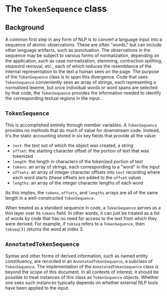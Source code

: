 # The `TokenSequence` class

## Background

A common first step in any form of NLP is to convert a language input
into a sequence of atomic observations.  These are often "words," but can
include other language artifacts, such as punctuation.  The
observations in the sequence may be subject to various forms of
normalization, depending on the application, such as case
normalization, stemming, contraction splitting, stopword removal,
etc., each of which reduces the resemblance of the internal
representation to the text a human sees on the page.  The purpose of
the `TokenSequence` class is to span this divergence.  Code that uses
`TokenSequence` conveniently sees an array of strings, each
representing a normalized lexeme, but once individual words or word
spans are selected by that code, the `TokenSequence` provides the
information needed to identify the corresponding textual regions in
the input.

## `TokenSequence`

This is accomplished entirely through member variables.  A
`TokenSequence` provides no methods that do much of value for
downstream code.  Instead, it's the static accounting stored in six
key fields that provide all the value:

* `text`: the text out of which the object was created, a string
* `offset`: the starting character offset of the portion of text that was tokenized
* `length`: the length in characters of the tokenized portion of text
* `tokens`: an array of strings, each corresponding to a "word" in the input
* `offsets`: an array of integer character offsets into `text` recording where each word starts (these offsets are added to the `offset` value)
* `lengths`: an array of the integer character lengths of each word

As this implies, the `tokens`, `offsets`, and `lengths` arrays are all
of the same length in a well-constructed `TokenSequence`.

When treated as a standard sequence in code, a `TokenSequence` serves
as a thin layer over its `tokens` field. In other words, it can just be
treated as a list of words by code that has no need for access to the
text from which they were derived.  For example, if `tokseq` refers to
a `TokenSequence`, then `tokseq[3]` returns the word at index 3.

## `AnnotatedTokenSequence`

Syntax and other forms of derived information, such as named entity
constituency, are recorded in an `AnnotatedTokenSequence`, a subclass
of `TokenSequence`.  The implementation of the
`AnnotatedTokenSequence` class is beyond the scope of this document.
In all contexts of interest, it should be possible to treat instances
of this class as `TokenSequence` objects.  Whether one sees such
instances typically depends on whether external NLP tools have been
applied to the input.
